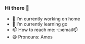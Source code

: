 ### Hi there 👋

- 🔭 I’m currently working on home
- 🌱 I’m currently learning go
- 📫 How to reach me:  👈email📫
- 😄 Pronouns: Amos

